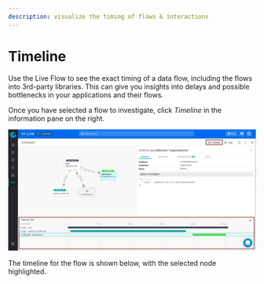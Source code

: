 ```yaml
---
description: visualize the timing of flows & interactions
---
```


# Timeline

Use the Live Flow to see the exact timing of a data flow, including the flows into 3rd-party libraries. This can give you insights into delays and possible bottlenecks in your applications and their flows.

Once you have selected a flow to investigate, click _Timeline_ in the information pane on the right.

![](../../.gitbook/assets/whatsapp-image-2020-10-18-at-15.01.10-timeline-highlighted%20%281%29.jpg)

The timeline for the flow is shown below, with the selected node highlighted.


